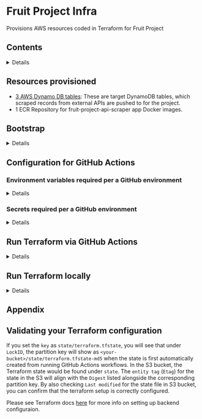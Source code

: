 # Fruit Project Infra

Provisions AWS resources coded in Terraform for Fruit Project

## Contents

<details>

- [Resources provisioned](#resources-provisioned)
- [Bootstrap](#bootstrap)
- [Configuration for GitHub Actions](#configuration-for-github-actions)
  - [Environment variables required per a GitHub environment](#environment-variables-required-per-a-github-environment)
  - [Secrets required per a GitHub environment](#secrets-required-per-a-github-environment)
- [Run Terraform via GitHub Actions](#run-terraform-via-github-actions)
- [Run Terraform locally](#run-terraform-locally)
  - [Prerequisittes](#prerequisittes)
  - [Steps for running code locally](#steps-for-running-code-locally) -[Appendix](#appendix) -[Validating your Terraform configuration](#validating-your-terraform-configuration)

</details>

## Resources provisioned

- [3 AWS Dynamo DB tables](./terraform/modules/dynamo_db/main.tf): These are target DynamoDB tables, which scraped records from external APIs are pushed to for the project.
- 1 ECR Repository for fruit-project-api-scraper app Docker images.

## Bootstrap

<details>

This refers to resources which need to be created manually for Terraform to work with a remote state in AWS S3 bucket.

This project supports deploying to `dev` and `prod` environments hosted in 2 different AWS accounts.

In these target accounts, maually create the following:

- S3 bucket: This should be uniquely named per an environment e.g. `fruit-project-foundations-<env>`
- DynamoDB table: Create a table e.g. `fruit-project-foundations` and add `LockID` as the Partition key. This helps avoid different users interacting with the Terraform state at the same time.

In the Terraform backend files at `/terraform/config-vars/backend-<env>.tfvars`, review and update the values. You can read more about validating your Terraform setup [here](#validating-your-terraform-configuration)

In the target accounts, you will also need to created an AWS IAM role which can be assumed by GitHub actions workflows.

In relation to the IAM role, this should have a trust policy, which enables GitHub as a OIDC provider to assume the role with certain permissions. A policy should also be attached to the role, applying the 'principle of least privilige'. Please consult this [AWS blog](https://aws.amazon.com/blogs/security/use-iam-roles-to-connect-github-actions-to-actions-in-aws/) for further guidance.

Following this, it is necessary to setup environment variables and secrets per a GitHub environment for your repo.

</details>

## Configuration for GitHub Actions

### Environment variables required per a GitHub environment

<details>

| Field                    | Explanation                                                  |
| ------------------------ | ------------------------------------------------------------ |
| `ENV`                    | e.g. `dev` / `prod`                                          |
| `MINIMUM_APPROVALS`      | Mininum number of approvals required for deploying to `prod` |
| `TF_BACKEND_CONFIG_FILE` | e.g. `config-vars/backend-dev.tfvars`                        |
| `TF_VARS_FILE`           | e.g. `config-vars/tf-vars-dev.tfvars`                        |
| `TF_VERSION`             | e.g. `1.8.5`                                                 |
| `TF_WORKING_DIR`         | e.g. `terraform`                                             |

</details>

### Secrets required per a GitHub environment

<details>

| Field                     | Explanation                                                                 |
| ------------------------- | --------------------------------------------------------------------------- |
| `AWS_REGION`              | Target AWS region e.g `eu-west-2`                                           |
| `AWS_ACCOUNT_ACCESS_ROLE` | AWS arn for the IAM role you have created as part of the Bootstrap process. |
| `TF_PLAN_APPROVERS`       | e.g. `GitHubUser1,GitHubUser2`                                              |

</details>

## Run Terraform via GitHub Actions

<details>

- Review Github Actions workflow [here](.github/workflows/main_workflow.yml) to see steps for provisioning resources
- Basically, a Terraform plan is raised when a PR is raised and the PR is decorated with the plan for review
- When a PR is merged, a Terraform plan, followed by Terraform apply is run with an auto-approve option. If it fails, raise another PR to resolve the bug.

</details>

## Run Terraform locally

<details>

### Prerequisittes

- Terraform version: v1.8.5
- Ability to set AWS context, e.g. with [aws-vault](https://github.com/99designs/aws-vault)

### Steps for running code locally

These steps relate to running Terraform commands in relation to the `dev` environment

1. Navigate to `./terraform`
2. Set aws context e.g. `aws-vault exec <profile>`
3. `terraform init -backend-config=./config-vars/backend-dev.tfvars`
4. `terraform plan -var-file=./config-vars/tf-vars-dev.tfvars  -out=.tfplanfile` - Ensure to review environment variables before you run this. Once you run the command, review the plan.
5. `terraform apply ---var-file terraform.tfvars.json` - Ensure to review the plan before you apply.

Resources can be teared down with `terraform destroy -var-file=./config-vars/tf-vars-dev.tfvars`.

</details>

## Appendix

## Validating your Terraform configuration

If you set the `key` as `state/terraform.tfstate`, you will see that under `LockID`, the partition key will show as `<your-bucket>/state/terraform.tfstate-md5` when the state is first automatically created from running GitHub Actions workflows. In the S3 bucket, the Terraform state would be found under `state`. The `entity tag` (`Etag`) for the state in the S3 will align with the `Digest` listed alongside the corresponding partition key. By also checking `Last modified` for the state file in S3 bucket, you can confirm that the terraform setup is correctly configured.

Please see Terraform docs [here](https://developer.hashicorp.com/terraform/language/settings/backends/configuration) for more info on setting up backend configuraion.
